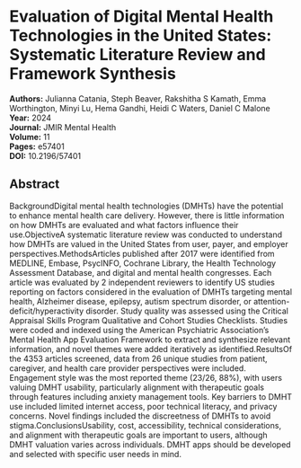 # Evaluation of Digital Mental Health Technologies in the United States: Systematic Literature Review and Framework Synthesis

**Authors:** Julianna Catania, Steph Beaver, Rakshitha S Kamath, Emma Worthington, Minyi Lu, Hema Gandhi, Heidi C Waters, Daniel C Malone  
**Year:** 2024  
**Journal:** JMIR Mental Health  
**Volume:** 11  
**Pages:** e57401  
**DOI:** 10.2196/57401  

## Abstract
BackgroundDigital mental health technologies (DMHTs) have the potential to enhance mental health care delivery. However, there is little information on how DMHTs are evaluated and what factors influence their use.ObjectiveA systematic literature review was conducted to understand how DMHTs are valued in the United States from user, payer, and employer perspectives.MethodsArticles published after 2017 were identified from MEDLINE, Embase, PsycINFO, Cochrane Library, the Health Technology Assessment Database, and digital and mental health congresses. Each article was evaluated by 2 independent reviewers to identify US studies reporting on factors considered in the evaluation of DMHTs targeting mental health, Alzheimer disease, epilepsy, autism spectrum disorder, or attention-deficit/hyperactivity disorder. Study quality was assessed using the Critical Appraisal Skills Program Qualitative and Cohort Studies Checklists. Studies were coded and indexed using the American Psychiatric Association’s Mental Health App Evaluation Framework to extract and synthesize relevant information, and novel themes were added iteratively as identified.ResultsOf the 4353 articles screened, data from 26 unique studies from patient, caregiver, and health care provider perspectives were included. Engagement style was the most reported theme (23/26, 88%), with users valuing DMHT usability, particularly alignment with therapeutic goals through features including anxiety management tools. Key barriers to DMHT use included limited internet access, poor technical literacy, and privacy concerns. Novel findings included the discreetness of DMHTs to avoid stigma.ConclusionsUsability, cost, accessibility, technical considerations, and alignment with therapeutic goals are important to users, although DMHT valuation varies across individuals. DMHT apps should be developed and selected with specific user needs in mind.

